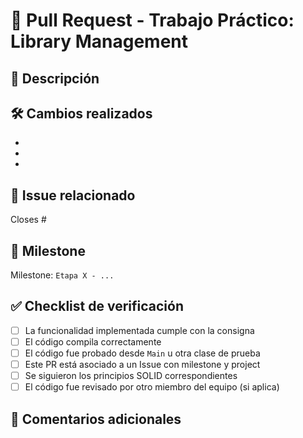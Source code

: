 # 🚀 Pull Request - Trabajo Práctico: Library Management

## 📌 Descripción
<!-- Explicá brevemente qué se desarrolló en este Pull Request -->

## 🛠️ Cambios realizados
<!-- Listá los cambios concretos que se hicieron en el código -->
- 
- 
- 

## 🔗 Issue relacionado
<!-- Usá la palabra clave para cerrar el issue automáticamente al mergear -->
Closes #

## 📂 Milestone
<!-- Indicá a qué etapa del trabajo pertenece este PR -->
Milestone: `Etapa X - ...`

## ✅ Checklist de verificación

- [ ] La funcionalidad implementada cumple con la consigna
- [ ] El código compila correctamente
- [ ] El código fue probado desde `Main` u otra clase de prueba
- [ ] Este PR está asociado a un Issue con milestone y project
- [ ] Se siguieron los principios SOLID correspondientes
- [ ] El código fue revisado por otro miembro del equipo (si aplica)

## 💬 Comentarios adicionales
<!-- Agregá cualquier otro dato relevante, duda o comentario -->